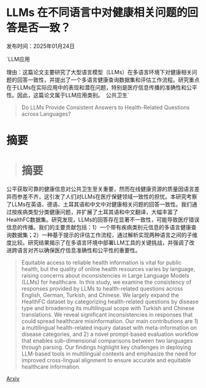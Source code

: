 # LLMs 在不同语言中对健康相关问题的回答是否一致？

发布时间：2025年01月24日

`LLM应用

理由：这篇论文主要研究了大型语言模型（LLMs）在多语言环境下对健康相关问题的回答一致性，并提出了一个多语言健康查询数据集和评估工作流程。研究重点在于LLMs在实际应用中的表现和潜在问题，特别是医疗信息传播的准确性和公平性。因此，这篇论文属于LLM应用类别。` `公共卫生`

> Do LLMs Provide Consistent Answers to Health-Related Questions across Languages?

# 摘要

> # 摘要
公平获取可靠的健康信息对公共卫生至关重要，然而在线健康资源的质量因语言差异而参差不齐，这引发了人们对LLMs在医疗保健领域一致性的担忧。本研究考察了LLMs在英语、德语、土耳其语和中文中对健康相关问题的回答一致性。我们通过按疾病类型分类健康问题，并扩展了土耳其语和中文翻译，大幅丰富了HealthFC数据集。研究发现，LLMs的回答存在显著不一致性，可能导致医疗错误信息的传播。我们的主要贡献包括：1）一个带有疾病类别元信息的多语言健康查询数据集；2）一种基于提示的评估工作流程，通过解析实现两种语言之间的子维度比较。研究结果揭示了在多语言环境中部署LLM工具的关键挑战，并强调了改进跨语言对齐以确保医疗信息准确性和公平性的重要性。

> Equitable access to reliable health information is vital for public health, but the quality of online health resources varies by language, raising concerns about inconsistencies in Large Language Models (LLMs) for healthcare. In this study, we examine the consistency of responses provided by LLMs to health-related questions across English, German, Turkish, and Chinese. We largely expand the HealthFC dataset by categorizing health-related questions by disease type and broadening its multilingual scope with Turkish and Chinese translations. We reveal significant inconsistencies in responses that could spread healthcare misinformation. Our main contributions are 1) a multilingual health-related inquiry dataset with meta-information on disease categories, and 2) a novel prompt-based evaluation workflow that enables sub-dimensional comparisons between two languages through parsing. Our findings highlight key challenges in deploying LLM-based tools in multilingual contexts and emphasize the need for improved cross-lingual alignment to ensure accurate and equitable healthcare information.

[Arxiv](https://arxiv.org/abs/2501.14719)